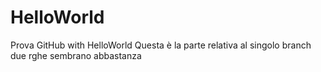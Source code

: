 # HelloWorld
Prova GitHub with HelloWorld
Questa è la parte relativa al singolo branch
due rghe sembrano abbastanza
